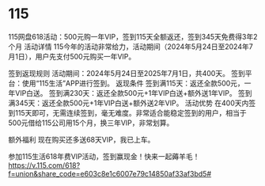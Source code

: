 # 115

115网盘618活动：500元购一年VIP，签到115天全额返还，签到345天免费得3年2个月
活动详情
115今年的活动非常给力，活动期间（2024年5月24日至2024年7月1日），用户先支付500元购买一年VIP。

签到返现规则
活动期间：2024年5月24日至2025年7月1日，共400天。
签到平台：使用“115生活”APP进行签到。
返现条件
签到满115天：返还全款500元，一年VIP白送。
签到满230天：返还全款500元+1年VIP白送+额外送1年VIP。
签到满345天：返还全款500元+1年VIP白送+额外送2年VIP。
活动优势
在400天内签到115天即可，无需连续签到，毫无难度。非常适合能稳定签到的用户，相当于500元借给115公司用15个月，换三年VIP，非常划算。

额外福利
现在购买还多送68天VIP，我已上车。

参加115生活618年费VIP活动，签到赢现金！快来一起薅羊毛！
https://v.115.com/618?f=union&share_code=e603c8e1c6007e79c14850af33af3bd5# 


